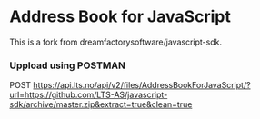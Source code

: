 Address Book for JavaScript
===========================

This is a fork from dreamfactorysoftware/javascript-sdk.


### Uppload using POSTMAN
POST https://api.lts.no/api/v2/files/AddressBookForJavaScript/?url=https://github.com/LTS-AS/javascript-sdk/archive/master.zip&extract=true&clean=true
